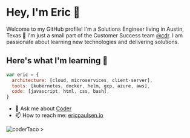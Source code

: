# Hey, I'm Eric 👋

Welcome to my GitHub profile! I'm a Solutions Engineer living in Austin, Texas 🌵 I'm just a small part of the Customer Success team [@cdr](https://github.com/cdr). I am passionate about learning new technologies and delivering solutions.

## Here's what I'm learning 🧠

```javascript
var eric = {
  architecture: [cloud, microservices, client-server],
  tools: [kubernetes, docker, helm, gcp, azure, aws],
  code: [javascript, html, css, bash],
}
```

- 💬 Ask me about [Coder](https://coder.com)
- 📫 How to reach me: [ericpaulsen.io](https://ericpaulsen.io)

![coderTaco >](https://user-images.githubusercontent.com/9683576/115655361-c7a4fd80-a2f8-11eb-89ed-e18811b50e6c.png)
